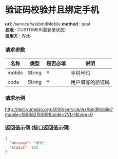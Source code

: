 验证码校验并且绑定手机
=======

**url**: /service/wx/bindMobile 
**method** : post  
**权限** : CUSTOMER(需登录状态)  
**调用方** : Web

### 请求参数

|     名称  	 |  类型   | 是否必填  |             说明                                                   |
|-----------|--------|----------|------------------------------------------------------------------- |
| mobile    | String | Y        | 手机号码                                                             |
| code      | String | Y        | 用户填写的验证码                                                      |

### 请求示例
http://test.yunejian.org:4000/service/wx/bindMobile?mobile=18668219309&code=2VLH&type=0

### 返回值示例 (接口返回值示例)

```json
{
  "message": "成功",
  "status": 100
}
```